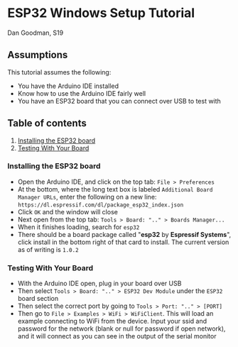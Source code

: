# ESP32 Windows Setup Tutorial
Dan Goodman, S19

## Assumptions
This tutorial assumes the following:
- You have the Arduino IDE installed
- Know how to use the Arduino IDE fairly well
- You have an ESP32 board that you can connect over USB to test with

## Table of contents
1) [Installing the ESP32 board](#installing-the-esp32-board)
2) [Testing With Your Board](#testing-with-your-board)


### Installing the ESP32 board

- Open the Arduino IDE, and click on the top tab: `File > Preferences`
- At the bottom, where the long text box is labeled `Additional Board Manager URLs`, enter the following on a new line:
    `https://dl.espressif.com/dl/package_esp32_index.json`
- Click `OK` and the window will close
- Next open from the top tab: `Tools > Board: ".." > Boards Manager...`
- When it finishes loading, search for `esp32`
- There should be a board package called "**esp32** by **Espressif Systems**", click install in the bottom right of that card to install. The current version as of writing is `1.0.2`

### Testing With Your Board
- With the Arduino IDE open, plug in your board over USB
- Then select `Tools > Board: ".." > ESP32 Dev Module` under the `ESP32` board section
- Then select the correct port by going to `Tools > Port: ".." > [PORT]`
- Then go to `File > Examples > WiFi > WiFiClient`. This will load an example connecting to WiFi from the device. Input your ssid and password for the network (blank or null for password if open network), and it will connect as you can see in the output of the serial monitor
